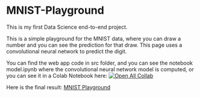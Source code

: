 # MNIST-Playground
This is my first Data Science end-to-end project.

This is a simple playground for the MNIST data, where you can draw a number and you can see the prediction for that draw.
This page uses a convolutional neural network to predict the digit.

You can find the web app code in src folder, and you can see the notebook model.ipynb where the convolutional neural network model is computed, or you can see it in a Colab Notebook here: [![Open All Collab](https://colab.research.google.com/assets/colab-badge.svg)](https://colab.research.google.com/drive/1XRiawLgRH1Ia8HD3r8Rr_JGGzl_Vh8L8?usp=sharing)

Here is the final result:
<a href="https://mnistplayground.herokuapp.com/" target="_blank">MNIST Playground</a>
